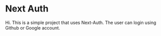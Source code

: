 # Next Auth

Hi. This is a simple project that uses Next-Auth. The user can login using Github or Google account.